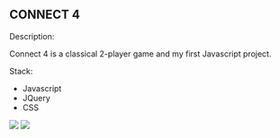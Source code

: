 ## CONNECT 4

Description: 

Connect 4 is a classical 2-player game and my first Javascript project. 

Stack:

- Javascript
- JQuery
- CSS 

<img src='./start.gif' />

<img src='./diagonal.gif' />